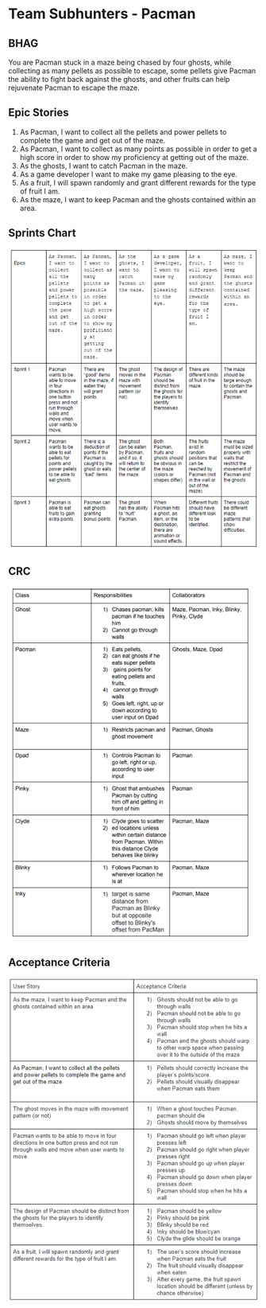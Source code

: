 # Team Subhunters - Pacman

## BHAG

You are Pacman stuck in a maze being chased by four ghosts, while collecting as many pellets as possible to escape, some pellets give Pacman the ability to fight back against the ghosts, and other fruits can help rejuvenate Pacman to escape the maze.

## Epic Stories

1. As Pacman, I want to collect all the pellets and power pellets to complete the game and get out of the maze.
1. As Pacman, I want to collect as many points as possible in order to get a high score in order to show my proficiency at getting out of the maze.
1. As the ghosts, I want to catch Pacman in the maze.
1. As a game developer I want to make my game pleasing to the eye.
1. As a fruit, I will spawn randomly and grant different rewards for the type of fruit I am.
1. As the maze, I want to keep Pacman and the ghosts contained within an area.

## Sprints Chart

![Link to Sprint Chart](https://raw.githubusercontent.com/ecs160ss12019/Subhunters/master/StoryMappingTable.png)


## CRC

![Link to CRC Chart](https://github.com/ecs160ss12019/Subhunters/blob/master/CRC.PNG)

## Acceptance Criteria

![Link to Acceptance Criteria Chart](https://github.com/ecs160ss12019/Subhunters/blob/master/AcceptanceCriteriaTable.png)
